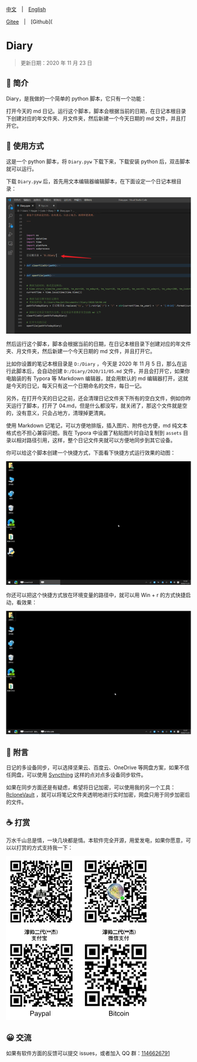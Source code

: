 [中文](README.md)　|　[English](README_en.md)

[Gitee](https://gitee.com/haujet/Diary)　|　[Github](

#  Diary

> 更新日期：2020 年 11 月 23 日

## 🚩 简介

Diary，是我做的一个简单的 python 脚本，它只有一个功能：

打开今天的 md 日记。运行这个脚本，脚本会根据当前的日期，在日记本根目录下创建对应的年文件夹、月文件夹，然后新建一个今天日期的 md 文件，并且打开它。

## 🔮 使用方式

这是一个 python 脚本，将 `Diary.pyw` 下载下来，下载安装 python 后，双击脚本就可以运行。

下载 `Diary.pyw` 后，首先用文本编辑器编辑脚本，在下面设定一个日记本根目录：

<img src="assets/image-20201123131256760.png" alt="image-20201123131256760" style="zoom:50%;" />

然后运行这个脚本，脚本会根据当前的日期，在日记本根目录下创建对应的年文件夹、月文件夹，然后新建一个今天日期的 md 文件，并且打开它。

比如你设置的笔记本根目录是 `D:/Diary` ，今天是 2020 年 11 月 5 日，那么在运行此脚本后，会自动创建 `D:/Diary/2020/11/05.md` 文件，并且会打开它，如果你电脑装的有 Typora 等 Markdown 编辑器，就会用默认的 md 编辑器打开，这就是今天的日记，每天只有这一个日期命名的文件，每日一记。

另外，在打开今天的日记之前，还会清理日记文件夹下所有的空白文件，例如你昨天运行了脚本，打开了 04.md，但是什么都没写，就关闭了，那这个文件就是空的，没有意义，只会占地方，清理掉更清爽。

使用 Markdown 记笔记，可以方便地排版，插入图片、附件也方便，md 纯文本格式也不担心兼容问题。我在 Typora 中设置了粘贴图片时自动复制到 `assets` 目录以相对路径引用，这样，整个日记文件夹就可以方便地同步到其它设备。

你可以给这个脚本创建一个快捷方式，下面看下快捷方式运行效果的动图：

![Diary使用](assets/Diary使用.gif)

你还可以把这个快捷方式放在环境变量的路径中，就可以用 Win + r 的方式快捷启动，看效果：

![Diary快捷打开](assets/Diary快捷打开.gif)

## 🧾 附言

日记的多设备同步，可以选择坚果云、百度云、OneDrive 等网盘方案，如果不信任网盘，可以使用 [Syncthing](https://github.com/syncthing/syncthing) 这样的点对点多设备同步软件。

如果在同步方面还是有疑虑，希望将日记加密，可以使用我的另一个工具：[RcloneVault](https://gitee.com/haujet/RcloneVault) ，就可以将笔记文件夹透明地进行实时加密，网盘只用于同步加密后的文件。

## ☕ 打赏

万水千山总是情，一块几块都是情。本软件完全开源，用爱发电，如果你愿意，可以以打赏的方式支持我一下：

<img src="assets/sponsor.jpg" alt="sponsor" style="zoom:50%;" /> 



## 😀 交流

如果有软件方面的反馈可以提交 issues，或者加入 QQ 群：[1146626791](https://qm.qq.com/cgi-bin/qm/qr?k=DgiFh5cclAElnELH4mOxqWUBxReyEVpm&jump_from=webapi) 

